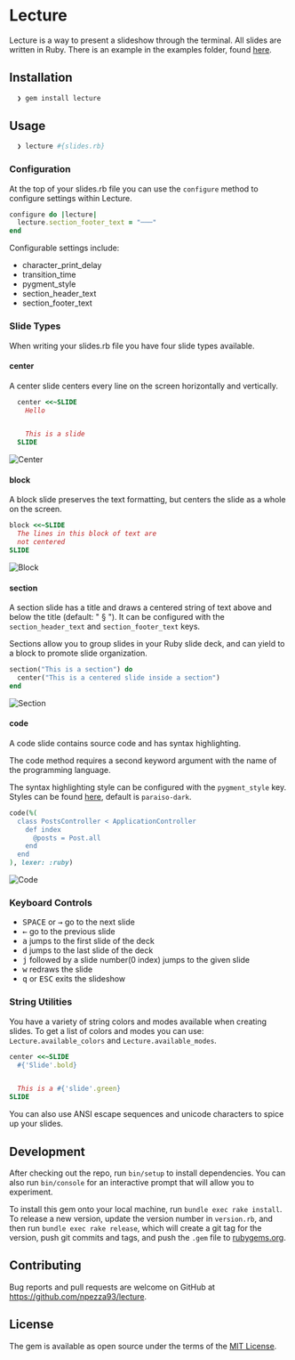 # Lecture

Lecture is a way to present a slideshow through the terminal. All slides are written
in Ruby. There is an example in the examples folder, found [here](https://github.com/npezza93/lecture/tree/master/examples).

## Installation

```bash
  ❯ gem install lecture
```

## Usage

```bash
  ❯ lecture #{slides.rb}
```

### Configuration

At the top of your slides.rb file you can use the `configure` method to configure
settings within Lecture.

```ruby
configure do |lecture|
  lecture.section_footer_text = "───"
end
```

Configurable settings include:
- character_print_delay
- transition_time
- pygment_style
- section_header_text
- section_footer_text

### Slide Types

When writing your slides.rb file you have four slide types available.

#### center

A center slide centers every line on the screen horizontally and vertically.

```ruby
  center <<~SLIDE
    Hello


    This is a slide
  SLIDE
```

![Center](https://raw.github.com/npezza93/lecture/master/screenshots/center.png)

#### block

A block slide preserves the text formatting, but centers the slide as a whole on the screen.


```ruby
block <<~SLIDE
  The lines in this block of text are
  not centered
SLIDE
```

![Block](https://raw.github.com/npezza93/lecture/master/screenshots/block.png)

#### section

A section slide has a title and draws a centered string of text above and below the title (default: " § ").
It can be configured with the `section_header_text` and `section_footer_text` keys.

Sections allow you to group slides in your Ruby slide deck, and can yield to a block to promote slide organization.

```ruby
section("This is a section") do
  center("This is a centered slide inside a section")
end
```

![Section](https://raw.github.com/npezza93/lecture/master/screenshots/section.png)

#### code

A code slide contains source code and has syntax highlighting.

The code method requires a second keyword argument with the name of the programming language.

The syntax highlighting style can be configured with the `pygment_style` key. Styles can be found [here](https://github.com/tmm1/pygments.rb), default is `paraiso-dark`.

```ruby
code(%(
  class PostsController < ApplicationController
    def index
      @posts = Post.all
    end
  end
), lexer: :ruby)
```

![Code](https://raw.github.com/npezza93/lecture/master/screenshots/code.png)

### Keyboard Controls

- <kbd>SPACE</kbd> or <kbd>→</kbd> go to the next slide
- <kbd>←</kbd> go to the previous slide
- <kbd>a</kbd> jumps to the first slide of the deck
- <kbd>d</kbd> jumps to the last slide of the deck
- <kbd>j</kbd> followed by a slide number(0 index) jumps to the given slide
- <kbd>w</kbd> redraws the slide
- <kbd>q</kbd> or <kbd>ESC</kbd> exits the slideshow

### String Utilities

You have a variety of string colors and modes available when creating slides. To get a list of colors and modes you can use: `Lecture.available_colors` and `Lecture.available_modes`.

```ruby
center <<~SLIDE
  #{'Slide'.bold}


  This is a #{'slide'.green}
SLIDE
```

You can also use ANSI escape sequences and unicode characters to spice up your slides.

## Development

After checking out the repo, run `bin/setup` to install dependencies. You can also run `bin/console` for an interactive prompt that will allow you to experiment.

To install this gem onto your local machine, run `bundle exec rake install`. To release a new version, update the version number in `version.rb`, and then run `bundle exec rake release`, which will create a git tag for the version, push git commits and tags, and push the `.gem` file to [rubygems.org](https://rubygems.org).

## Contributing

Bug reports and pull requests are welcome on GitHub at https://github.com/npezza93/lecture.

## License

The gem is available as open source under the terms of the [MIT License](http://opensource.org/licenses/MIT).
